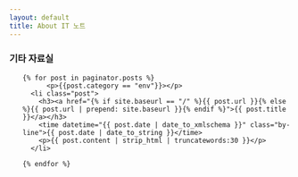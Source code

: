 ```yaml
---
layout: default
title: About IT 노트
---
```


### 기타 자료실

<!-- Posts -->
<ul id="posts">

	{% for post in paginator.posts %}
          <p>{{post.category == "env"}}></p>
	  <li class="post">
	  	<h3><a href="{% if site.baseurl == "/" %}{{ post.url }}{% else %}{{ post.url | prepend: site.baseurl }}{% endif %}">{{ post.title }}</a></h3>
	  	<time datetime="{{ post.date | date_to_xmlschema }}" class="by-line">{{ post.date | date_to_string }}</time>
	  	<p>{{ post.content | strip_html | truncatewords:30 }}</p>
	  </li>

    {% endfor %}

</ul>
